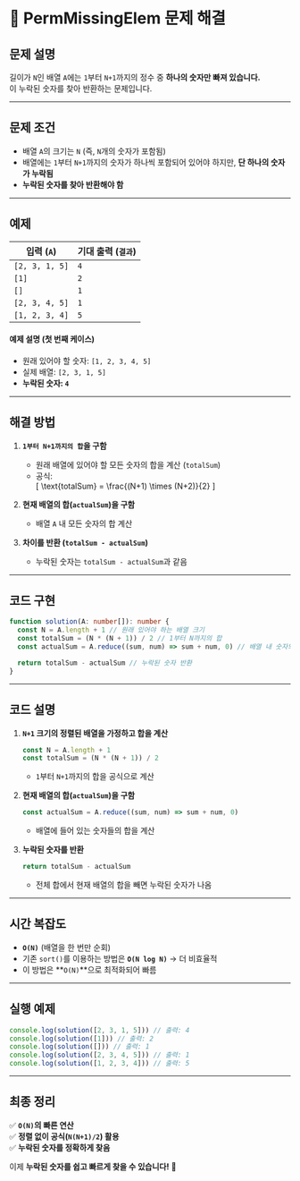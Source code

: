 # 🧩 PermMissingElem 문제 해결

## 문제 설명

길이가 `N`인 배열 `A`에는 `1`부터 `N+1`까지의 정수 중 **하나의 숫자만 빠져 있습니다.**  
이 누락된 숫자를 찾아 반환하는 문제입니다.

---

## 문제 조건

- 배열 `A`의 크기는 `N` (즉, `N`개의 숫자가 포함됨)
- 배열에는 `1`부터 `N+1`까지의 숫자가 하나씩 포함되어 있어야 하지만, **단 하나의 숫자가 누락됨**
- **누락된 숫자를 찾아 반환해야 함**

---

## 예제

| 입력 (`A`)     | 기대 출력 (`결과`) |
| -------------- | ------------------ |
| `[2, 3, 1, 5]` | `4`                |
| `[1]`          | `2`                |
| `[]`           | `1`                |
| `[2, 3, 4, 5]` | `1`                |
| `[1, 2, 3, 4]` | `5`                |

#### 예제 설명 (첫 번째 케이스)

- 원래 있어야 할 숫자: `[1, 2, 3, 4, 5]`
- 실제 배열: `[2, 3, 1, 5]`
- **누락된 숫자: `4`**

---

## 해결 방법

1. **`1부터 N+1까지의 합`을 구함**

   - 원래 배열에 있어야 할 모든 숫자의 합을 계산 (`totalSum`)
   - 공식:  
     \[
     \text{totalSum} = \frac{(N+1) \times (N+2)}{2}
     \]

2. **현재 배열의 합(`actualSum`)을 구함**

   - 배열 `A` 내 모든 숫자의 합 계산

3. **차이를 반환 (`totalSum - actualSum`)**
   - 누락된 숫자는 `totalSum - actualSum`과 같음

---

## 코드 구현

```typescript
function solution(A: number[]): number {
  const N = A.length + 1 // 원래 있어야 하는 배열 크기
  const totalSum = (N * (N + 1)) / 2 // 1부터 N까지의 합
  const actualSum = A.reduce((sum, num) => sum + num, 0) // 배열 내 숫자의 합

  return totalSum - actualSum // 누락된 숫자 반환
}
```

---

## 코드 설명

1. **`N+1` 크기의 정렬된 배열을 가정하고 합을 계산**

   ```typescript
   const N = A.length + 1
   const totalSum = (N * (N + 1)) / 2
   ```

   - `1`부터 `N+1`까지의 합을 공식으로 계산

2. **현재 배열의 합(`actualSum`)을 구함**

   ```typescript
   const actualSum = A.reduce((sum, num) => sum + num, 0)
   ```

   - 배열에 들어 있는 숫자들의 합을 계산

3. **누락된 숫자를 반환**
   ```typescript
   return totalSum - actualSum
   ```
   - 전체 합에서 현재 배열의 합을 빼면 누락된 숫자가 나옴

---

## 시간 복잡도

- **`O(N)`** (배열을 한 번만 순회)
- 기존 `sort()`를 이용하는 방법은 **`O(N log N)`** → 더 비효율적
- 이 방법은 **`O(N)`**으로 최적화되어 빠름

---

## 실행 예제

```typescript
console.log(solution([2, 3, 1, 5])) // 출력: 4
console.log(solution([1])) // 출력: 2
console.log(solution([])) // 출력: 1
console.log(solution([2, 3, 4, 5])) // 출력: 1
console.log(solution([1, 2, 3, 4])) // 출력: 5
```

---

## 최종 정리

✅ **`O(N)`의 빠른 연산**  
✅ **정렬 없이 공식(`N(N+1)/2`) 활용**  
✅ **누락된 숫자를 정확하게 찾음**

이제 **누락된 숫자를 쉽고 빠르게 찾을 수 있습니다!** 🚀

